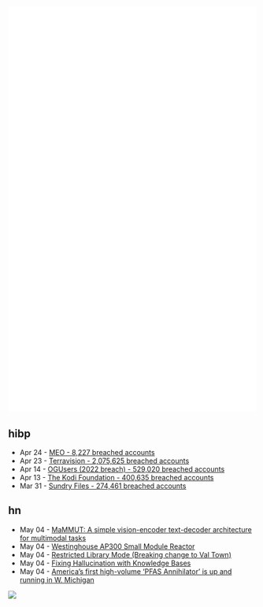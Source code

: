 ![Metrics](https://raw.githubusercontent.com/phixion/phixion/master/metrics.svg)

## hibp

<!--
for https://github.com/phixion/phixion/blob/main/.github/workflows/feeds.yml
-->
<!--START_SECTION:haveibeenpwnd-->
- Apr 24 - [MEO - 8,227 breached accounts](https://haveibeenpwned.com/PwnedWebsites#MEO)
- Apr 23 - [Terravision - 2,075,625 breached accounts](https://haveibeenpwned.com/PwnedWebsites#Terravision)
- Apr 14 - [OGUsers (2022 breach) - 529,020 breached accounts](https://haveibeenpwned.com/PwnedWebsites#OGUsers2022)
- Apr 13 - [The Kodi Foundation - 400,635 breached accounts](https://haveibeenpwned.com/PwnedWebsites#KodiFoundation)
- Mar 31 - [Sundry Files - 274,461 breached accounts](https://haveibeenpwned.com/PwnedWebsites#SundryFiles)
<!--END_SECTION:haveibeenpwnd-->

## hn

<!--
for https://github.com/phixion/phixion/blob/main/.github/workflows/feeds.yml
-->
<!--START_SECTION:hn-->
- May 04 - [MaMMUT: A simple vision-encoder text-decoder architecture for multimodal tasks](https://ai.googleblog.com/2023/05/mammut-simple-vision-encoder-text.html)
- May 04 - [Westinghouse AP300 Small Module Reactor](https://www.westinghousenuclear.com/energy-systems/ap300-smr)
- May 04 - [Restricted Library Mode (Breaking change to Val Town)](https://blog.val.town/blog/restricted-library-mode)
- May 04 - [Fixing Hallucination with Knowledge Bases](https://www.pinecone.io/learn/langchain-retrieval-augmentation/)
- May 04 - [America’s first high-volume ‘PFAS Annihilator’ is up and running in W. Michigan](https://www.woodtv.com/news/kent-county/americas-first-high-volume-pfas-annihilator-is-up-and-running-in-west-michigan/)
<!--END_SECTION:hn-->

<!--
for https://yhype.me
-->
![](https://hit.yhype.me/github/profile?user_id=13013670)
